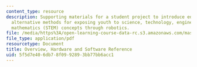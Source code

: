 ```yaml
---
content_type: resource
description: Supporting materials for a student project to introduce educators to
  alternative methods for exposing youth to science, technology, engineering, and
  mathematics (STEM) concepts through robotics.
file: /media/https%3A/open-learning-course-data-rc.s3.amazonaws.com/mas-714j-technologies-for-creative-learning-fall-2009/5f5d7e406db78f0992893bb77bb6acc1_MITMAS_714JF09_proj1_supp.pdf
file_type: application/pdf
resourcetype: Document
title: Overview, Hardware and Software Reference
uid: 5f5d7e40-6db7-8f09-9289-3bb77bb6acc1
---
```

